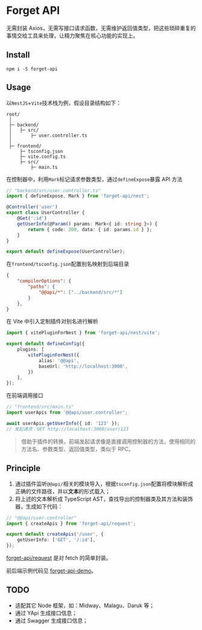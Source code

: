 # Forget API
无需封装 Axios，无需写接口请求函数，无需维护返回值类型，把这些琐碎重复的事情交给工具来处理，让精力聚焦在核心功能的实现上。


## Install
```shell
npm i -S forget-api
```

## Usage
以`NestJS`+`Vite`技术栈为例，假设目录结构如下：
```text
root/
 │
 ├─ backend/
 │   ├─ src/
 │       ├─ user.controller.ts
 │
 ├─ frontend/
     ├─ tsconfig.json
     ├─ vite.config.ts
     ├─ src/
         ├─ main.ts
```

在控制器中，利用`Mark`标记请求参数类型，通过`defineExpose`暴露 API 方法
```ts
// "backend/src/user.controller.ts"
import { defineExpose, Mark } from 'forget-api/nest';

@Controller('user')
export class UserController {
    @Get(':id')
    getUserInfo(@Param() params: Mark<{ id: string }>) {
        return { code: 200, data: { id: params.id } };
    }
}

export default defineExpose(UserController);
```

在`frontend/tsconfig.json`配置别名映射到后端目录
```json
{
    "compilerOptions": {
        "paths": {
            "@@api/*": ["../backend/src/*"]
        }
    },
}
```

在 Vite 中引入定制插件对别名进行解析
```ts
import { vitePluginForNest } from 'forget-api/nest/vite';

export default defineConfig({
    plugins: [
        vitePluginForNest({
            alias: '@@api',
            baseUrl: 'http://localhost:3000',
        })
    ],
});
```

在前端调用接口
```ts
// "frontend/src/main.ts"
import userApis from '@@api/user.controller';

await userApis.getUserInfo({ id: '123' });
// 发起请求：GET http://localhost:3000/user/123
```

> 借助于插件的转换，前端发起请求像是直接调用控制器的方法，使用相同的方法名、参数类型、返回值类型，类似于 RPC。


## Principle
1. 通过插件监听`@@api/`相关的模块导入，根据`tsconfig.json`配置将模块解析成正确的文件路径，并以**文本**的形式载入；
1. 将上述的文本解析成 TypeScript AST，查找导出的控制器类及其方法和装饰器，生成如下代码：
```ts
// "@@api/user.controller"
import { createApis } from 'forget-api/request';

export default createApis('/user', {
    getUserInfo: ['GET', '/:id'],
});
```
[forget-api/request](docs/request.md) 是对 fetch 的简单封装。

前后端示例代码见 <a href="https://github.com/ambit-tsai/forget-api-demo" target="_blank">forget-api-demo</a>。


## TODO
- 适配其它 Node 框架，如：Midway、Malagu、Daruk 等；
- 通过 YApi 生成接口信息；
- 通过 Swagger 生成接口信息；
